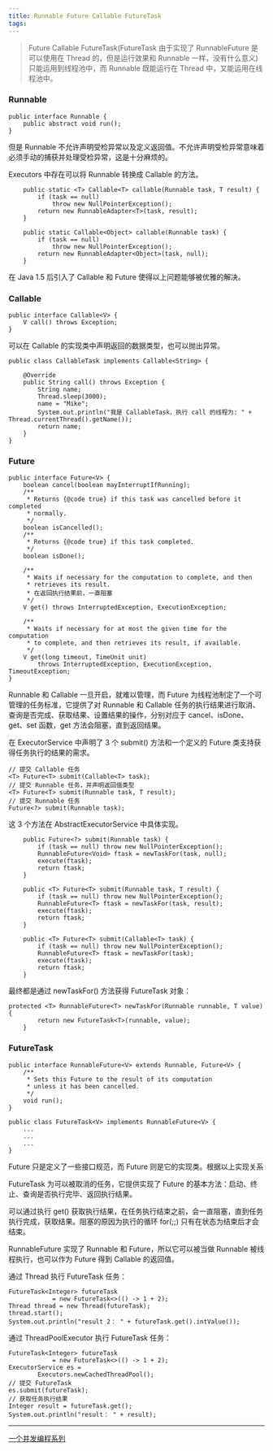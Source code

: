 ```yaml
---
title: Runnable Future Callable FutureTask
tags:
---
```


> Future Callable FutureTask(FutureTask 由于实现了 RunnableFuture  是可以使用在 Thread 的，但是运行效果和 Runnable 一样，没有什么意义) 只能运用到线程池中，而 Runnable 既能运行在 Thread 中，又能运用在线程池中。

### Runnable 

```
public interface Runnable {
    public abstract void run();
}

```

但是 Runnable 不允许声明受检异常以及定义返回值。不允许声明受检异常意味着必须手动的捕获并处理受检异常，这是十分麻烦的。


Executors 中存在可以将 Runnable 转换成 Callable 的方法。

```
    public static <T> Callable<T> callable(Runnable task, T result) {
        if (task == null)
            throw new NullPointerException();
        return new RunnableAdapter<T>(task, result);
    }

    public static Callable<Object> callable(Runnable task) {
        if (task == null)
            throw new NullPointerException();
        return new RunnableAdapter<Object>(task, null);
    }
```

在 Java 1.5 后引入了 Callable 和 Future 使得以上问题能够被优雅的解决。

### Callable

```
public interface Callable<V> {
    V call() throws Exception;
}
```

可以在 Callable 的实现类中声明返回的数据类型，也可以抛出异常。

```
public class CallableTask implements Callable<String> {

    @Override
    public String call() throws Exception {
        String name;
        Thread.sleep(3000);
        name = "Mike";
        System.out.println("我是 CallableTask，执行 call 的线程为: " + Thread.currentThread().getName());
        return name;
    }
}
```
### Future



```
public interface Future<V> {
    boolean cancel(boolean mayInterruptIfRunning);
    /**
     * Returns {@code true} if this task was cancelled before it completed
     * normally.
     */
    boolean isCancelled();
    /**
     * Returns {@code true} if this task completed.
     */
    boolean isDone();

    /**
     * Waits if necessary for the computation to complete, and then
     * retrieves its result.
     * 在返回执行结果前，一直阻塞
     */
    V get() throws InterruptedException, ExecutionException;

    /**
     * Waits if necessary for at most the given time for the computation
     * to complete, and then retrieves its result, if available.
     */
    V get(long timeout, TimeUnit unit)
        throws InterruptedException, ExecutionException, TimeoutException;
}
```
Runnable 和 Callable 一旦开启，就难以管理，而 Future 为线程池制定了一个可管理的任务标准，它提供了对 Runnable  和 Callable 任务的执行结果进行取消、查询是否完成、获取结果、设置结果的操作，分别对应于 cancel、isDone、get、set 函数，get 方法会阻塞，直到返回结果。



在 ExecutorService 中声明了 3 个 submit() 方法和一个定义的 Future 类支持获得任务执行的结果的需求。


```
// 提交 Callable 任务
<T> Future<T> submit(Callable<T> task);
// 提交 Runnable 任务，并声明返回值类型
<T> Future<T> submit(Runnable task, T result);
// 提交 Runnable 任务
Future<?> submit(Runnable task);
```

这 3 个方法在 AbstractExecutorService 中具体实现。


```
    public Future<?> submit(Runnable task) {
        if (task == null) throw new NullPointerException();
        RunnableFuture<Void> ftask = newTaskFor(task, null);
        execute(ftask);
        return ftask;
    }

    public <T> Future<T> submit(Runnable task, T result) {
        if (task == null) throw new NullPointerException();
        RunnableFuture<T> ftask = newTaskFor(task, result);
        execute(ftask);
        return ftask;
    }

    public <T> Future<T> submit(Callable<T> task) {
        if (task == null) throw new NullPointerException();
        RunnableFuture<T> ftask = newTaskFor(task);
        execute(ftask);
        return ftask;
    }
```

最终都是通过 newTaskFor() 方法获得 FutureTask 对象：


```
protected <T> RunnableFuture<T> newTaskFor(Runnable runnable, T value) {
        return new FutureTask<T>(runnable, value);
    }
```


### FutureTask


```
public interface RunnableFuture<V> extends Runnable, Future<V> {
    /**
     * Sets this Future to the result of its computation
     * unless it has been cancelled.
     */
    void run();
}

```


```
public class FutureTask<V> implements RunnableFuture<V> {
    ...
    ...
    ...
}

```
Future 只是定义了一些接口规范，而 Future 则是它的实现类。根据以上实现关系

FutureTask 为可以被取消的任务，它提供实现了 Future 的基本方法：启动、终止、查询是否执行完毕、返回执行结果。

可以通过执行 get() 获取执行结果，在任务执行结束之前，会一直阻塞，直到任务执行完成，获取结果。阻塞的原因为执行的循环 for(;;) 只有在状态为结束后才会结束。

RunnableFuture 实现了 Runnable 和 Future，所以它可以被当做 Runnable 被线程执行，也可以作为 Future 得到 Callable 的返回值。


通过 Thread 执行 FutureTask 任务：

```
FutureTask<Integer> futureTask
            = new FutureTask<>(() -> 1 + 2);
Thread thread = new Thread(futureTask);
thread.start();
System.out.println("result 2： " + futureTask.get().intValue());
```

通过 ThreadPoolExecutor 执行 FutureTask 任务：

```
FutureTask<Integer> futureTask
            = new FutureTask<>(() -> 1 + 2);
ExecutorService es =
        Executors.newCachedThreadPool();
// 提交 FutureTask
es.submit(futureTask);
// 获取任务执行结果
Integer result = futureTask.get();
System.out.println("result： " + result);
```

--- 

[一个并发编程系列](https://www.cnblogs.com/dolphin0520/p/3949310.html)